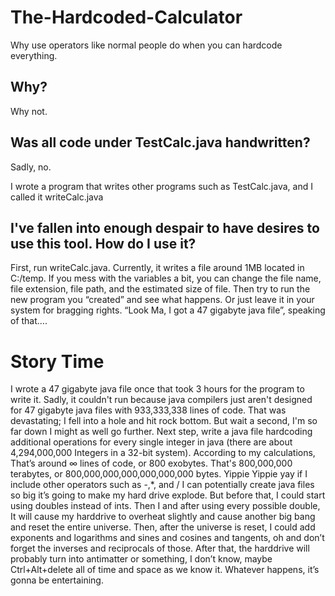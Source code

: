 # The-Hardcoded-Calculator
Why use operators like normal people do when you can hardcode everything.

## Why?
Why not.  

## Was all code under TestCalc.java handwritten?
Sadly, no.

I wrote a program that writes other programs such as TestCalc.java, and I called it writeCalc.java

## I've fallen into enough despair to have desires to use this tool.  How do I use it?

First, run writeCalc.java.  Currently, it writes a file around 1MB located in C:/temp.  If you mess with the variables a bit, you can change the file name, file extension, file path, and the estimated size of file.  Then try to run the new program you “created” and see what happens.  Or just leave it in your system for bragging rights.  “Look Ma, I got a 47 gigabyte java file”, speaking of that….

# Story Time
I wrote a 47 gigabyte java file once that took 3 hours for the program to write it.  Sadly, it couldn't run because java compilers just aren't designed for 47 gigabyte java files with 933,333,338 lines of code.  That was devastating; I fell into a hole and hit rock bottom.  But wait a second, I'm so far down I might as well go further.  Next step, write a java file hardcoding additional operations for every single integer in java (there are about 4,294,000,000 Integers in a 32-bit system).  According to my calculations, That’s around ∞ lines of code, or 800 exobytes.  That's 800,000,000 terabytes, or 800,000,000,000,000,000,000 bytes.  Yippie Yippie yay if I include other operators such as -,*, and / I can potentially create java files so big it’s going to make my hard drive explode.  But before that, I could start using doubles instead of ints.  Then I and after using every possible double, It will cause my harddrive to overheat slightly and cause another big bang and reset the entire universe.  Then, after the universe is reset, I could add exponents and logarithms and sines and cosines and tangents, oh and don’t forget the inverses and reciprocals of those.  After that, the harddrive will probably turn into antimatter or something, I don’t know, maybe Ctrl+Alt+delete all of time and space as we know it.  Whatever happens, it’s gonna be entertaining.



